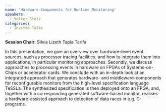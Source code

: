 ```yaml
---
name: 'Hardware-Components for Runtime Monitoring'
speakers:
  - Volker Stolz
categories:
  - Invited Talks
---
```


**Session Chair**: Silvia Lizeth Tapia Tarifa

In this presentation, we give an overview over hardware-level event sources, such as processor tracing facilities, and how to integrate them into applications, in particular monitoring approaches.
Secondly, we discuss approaches to processing events in hardware on FPGAs of Systems-on-Chips or accelerator cards.
We conclude with an in-depth look at an integrated approach that generates hardware- and middleware-components for reconfigurable monitors from the high-level specification language TeSSLa.
The synthesized specification is then deployed onto an FPGA, and, together with a corresponding generated software-based monitor, realises a hardware-assisted approach to detection of data races in e.g. C-programs.
